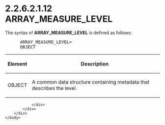 <html dir="LTR" xmlns:mshelp="http://msdn.microsoft.com/mshelp" xmlns:ddue="http://ddue.schemas.microsoft.com/authoring/2003/5" xmlns:xlink="http://www.w3.org/1999/xlink" xmlns:tool="http://www.microsoft.com/tooltip">
    <head>
        <meta http-equiv="Content-Type" content="text/html; CHARSET=utf-8"></meta>
        <meta name="save" content="history"></meta>
        <title>2.2.6.2.1.12 ARRAY_MEASURE_LEVEL</title>
        <xml>
            <mshelp:toctitle title="2.2.6.2.1.12 ARRAY_MEASURE_LEVEL"></mshelp:toctitle>
            <mshelp:rltitle title="[MS-SSAS8]: ARRAY_MEASURE_LEVEL"></mshelp:rltitle>
            <mshelp:keyword index="A" term="41680019-e92d-4c0f-841c-32f406f3c0eb"></mshelp:keyword>
            <mshelp:attr name="DCSext.ContentType" value="open specification"></mshelp:attr>
            <mshelp:attr name="AssetID" value="41680019-e92d-4c0f-841c-32f406f3c0eb"></mshelp:attr>
            <mshelp:attr name="TopicType" value="kbRef"></mshelp:attr>
            <mshelp:attr name="DCSext.Title" value="[MS-SSAS8]: ARRAY_MEASURE_LEVEL" />
        </xml>
    </head>
    <body>
        <div id="header">
            <h1 class="heading">2.2.6.2.1.12 ARRAY_MEASURE_LEVEL</h1>
        </div>
        <div id="mainSection">
            <div id="mainBody">
                <div id="allHistory" class="saveHistory"></div>
                <div id="sectionSection0" class="section" name="collapseableSection">
                    

<p>The syntax of <b>ARRAY_MEASURE_LEVEL</b> is defined as
follows:           </p>

<dl>
<dd>
<div><pre> ARRAY_MEASURE_LEVEL=
 OBJECT
</pre></div>
</dd></dl>

<table>
 <thead>
  <tr>
   <th>
   <p>Element</p>
   </th>
   <th>
   <p>Description</p>
   </th>
  </tr>
 </thead>
 <tr>
  <td>
  <p>OBJECT</p>
  </td>
  <td>
  <p>A common data structure containing metadata that
  describes the level.</p>
  </td>
 </tr>
</table>

<p> </p>


                </div>
            </div>
        </div>
    </body>
</html>